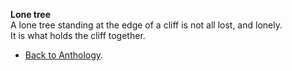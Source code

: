 **Lone tree**  
A lone tree standing at the edge of a cliff is not all lost, and lonely.  
It is what holds the cliff together.  

- <a href="https://kushalsamant.github.io/anthology.html">Back to Anthology</a>.  